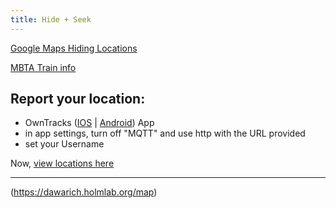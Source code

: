 ```yaml
---
title: Hide + Seek
---
```


[Google Maps Hiding Locations](https://www.google.com/maps/d/embed?mid=1o-mhrgndBPDkNsbasblwvnJSC2nc7pY)

[MBTA Train info](/jetlag/trains)

## Report your location:
- OwnTracks ([IOS](https://apps.apple.com/us/app/owntracks/id692424691) |  [Android](https://play.google.com/store/apps/details?id=org.owntracks.android&hl=en-US)) App
- in app settings, turn off "MQTT" and use http with the URL provided
- set your Username

Now, [view locations here](https://jetlag.holmlab.org/dashboard-jetlag/0?edit=0)

---

(https://dawarich.holmlab.org/map)